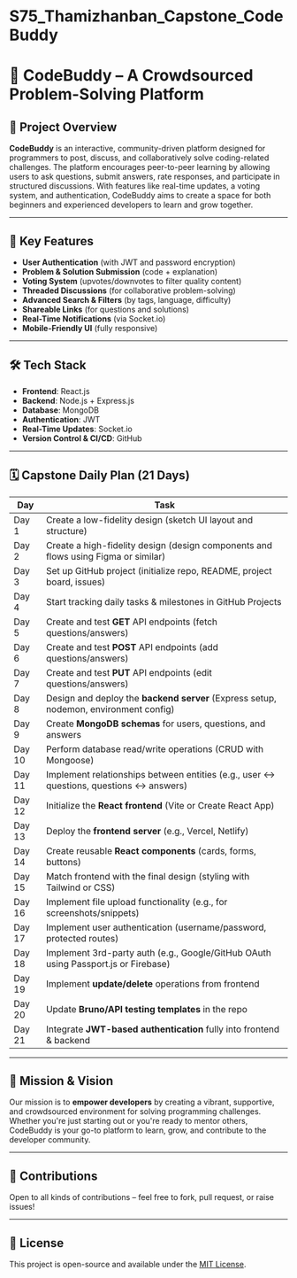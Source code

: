 # S75_Thamizhanban_Capstone_CodeBuddy


# 🚀 CodeBuddy – A Crowdsourced Problem-Solving Platform

## 🧠 Project Overview

**CodeBuddy** is an interactive, community-driven platform designed for programmers to post, discuss, and collaboratively solve coding-related challenges. The platform encourages peer-to-peer learning by allowing users to ask questions, submit answers, rate responses, and participate in structured discussions. With features like real-time updates, a voting system, and authentication, CodeBuddy aims to create a space for both beginners and experienced developers to learn and grow together.

---

## 🌟 Key Features

- **User Authentication** (with JWT and password encryption)
- **Problem & Solution Submission** (code + explanation)
- **Voting System** (upvotes/downvotes to filter quality content)
- **Threaded Discussions** (for collaborative problem-solving)
- **Advanced Search & Filters** (by tags, language, difficulty)
- **Shareable Links** (for questions and solutions)
- **Real-Time Notifications** (via Socket.io)
- **Mobile-Friendly UI** (fully responsive)

---

## 🛠️ Tech Stack

- **Frontend**: React.js  
- **Backend**: Node.js + Express.js  
- **Database**: MongoDB  
- **Authentication**: JWT  
- **Real-Time Updates**: Socket.io  
- **Version Control & CI/CD**: GitHub

---

## 🗓️ Capstone Daily Plan (21 Days)

| Day | Task |
|-----|------|
| Day 1 | Create a low-fidelity design (sketch UI layout and structure) |
| Day 2 | Create a high-fidelity design (design components and flows using Figma or similar) |
| Day 3 | Set up GitHub project (initialize repo, README, project board, issues) |
| Day 4 | Start tracking daily tasks & milestones in GitHub Projects |
| Day 5 | Create and test **GET** API endpoints (fetch questions/answers) |
| Day 6 | Create and test **POST** API endpoints (add questions/answers) |
| Day 7 | Create and test **PUT** API endpoints (edit questions/answers) |
| Day 8 | Design and deploy the **backend server** (Express setup, nodemon, environment config) |
| Day 9 | Create **MongoDB schemas** for users, questions, and answers |
| Day 10 | Perform database read/write operations (CRUD with Mongoose) |
| Day 11 | Implement relationships between entities (e.g., user ↔ questions, questions ↔ answers) |
| Day 12 | Initialize the **React frontend** (Vite or Create React App) |
| Day 13 | Deploy the **frontend server** (e.g., Vercel, Netlify) |
| Day 14 | Create reusable **React components** (cards, forms, buttons) |
| Day 15 | Match frontend with the final design (styling with Tailwind or CSS) |
| Day 16 | Implement file upload functionality (e.g., for screenshots/snippets) |
| Day 17 | Implement user authentication (username/password, protected routes) |
| Day 18 | Implement 3rd-party auth (e.g., Google/GitHub OAuth using Passport.js or Firebase) |
| Day 19 | Implement **update/delete** operations from frontend |
| Day 20 | Update **Bruno/API testing templates** in the repo |
| Day 21 | Integrate **JWT-based authentication** fully into frontend & backend |

---

## 🎯 Mission & Vision

Our mission is to **empower developers** by creating a vibrant, supportive, and crowdsourced environment for solving programming challenges. Whether you're just starting out or you're ready to mentor others, CodeBuddy is your go-to platform to learn, grow, and contribute to the developer community.

---

## 📌 Contributions

Open to all kinds of contributions – feel free to fork, pull request, or raise issues!

---

## 🔗 License

This project is open-source and available under the [MIT License](LICENSE).

